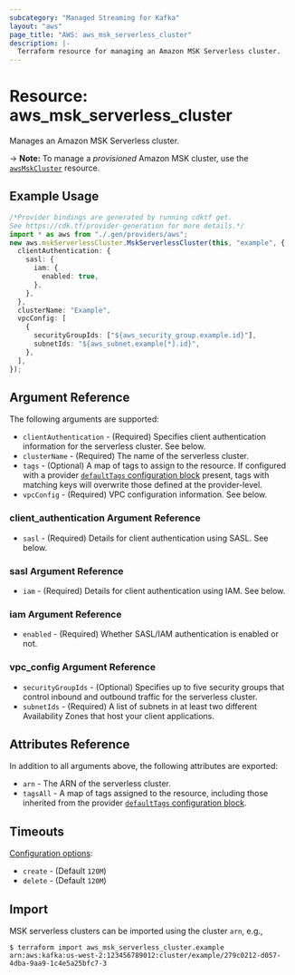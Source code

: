 ```yaml
---
subcategory: "Managed Streaming for Kafka"
layout: "aws"
page_title: "AWS: aws_msk_serverless_cluster"
description: |-
  Terraform resource for managing an Amazon MSK Serverless cluster.
---
```


# Resource: aws\_msk\_serverless\_cluster

Manages an Amazon MSK Serverless cluster.

\-> **Note:** To manage a *provisioned* Amazon MSK cluster, use the [`awsMskCluster`](/docs/providers/aws/r/msk_cluster.html) resource.

## Example Usage

```typescript
/*Provider bindings are generated by running cdktf get.
See https://cdk.tf/provider-generation for more details.*/
import * as aws from "./.gen/providers/aws";
new aws.mskServerlessCluster.MskServerlessCluster(this, "example", {
  clientAuthentication: {
    sasl: {
      iam: {
        enabled: true,
      },
    },
  },
  clusterName: "Example",
  vpcConfig: [
    {
      securityGroupIds: ["${aws_security_group.example.id}"],
      subnetIds: "${aws_subnet.example[*].id}",
    },
  ],
});

```

## Argument Reference

The following arguments are supported:

* `clientAuthentication` - (Required) Specifies client authentication information for the serverless cluster. See below.
* `clusterName` - (Required) The name of the serverless cluster.
* `tags` - (Optional) A map of tags to assign to the resource. If configured with a provider [`defaultTags` configuration block](https://registry.terraform.io/providers/hashicorp/aws/latest/docs#default_tags-configuration-block) present, tags with matching keys will overwrite those defined at the provider-level.
* `vpcConfig` - (Required) VPC configuration information. See below.

### client\_authentication Argument Reference

* `sasl` - (Required) Details for client authentication using SASL. See below.

### sasl Argument Reference

* `iam` - (Required) Details for client authentication using IAM. See below.

### iam Argument Reference

* `enabled` - (Required) Whether SASL/IAM authentication is enabled or not.

### vpc\_config Argument Reference

* `securityGroupIds` - (Optional) Specifies up to five security groups that control inbound and outbound traffic for the serverless cluster.
* `subnetIds` - (Required) A list of subnets in at least two different Availability Zones that host your client applications.

## Attributes Reference

In addition to all arguments above, the following attributes are exported:

* `arn` - The ARN of the serverless cluster.
* `tagsAll` - A map of tags assigned to the resource, including those inherited from the provider [`defaultTags` configuration block](https://registry.terraform.io/providers/hashicorp/aws/latest/docs#default_tags-configuration-block).

## Timeouts

[Configuration options](https://developer.hashicorp.com/terraform/language/resources/syntax#operation-timeouts):

* `create` - (Default `120M`)
* `delete` - (Default `120M`)

## Import

MSK serverless clusters can be imported using the cluster `arn`, e.g.,

```console
$ terraform import aws_msk_serverless_cluster.example arn:aws:kafka:us-west-2:123456789012:cluster/example/279c0212-d057-4dba-9aa9-1c4e5a25bfc7-3
```
